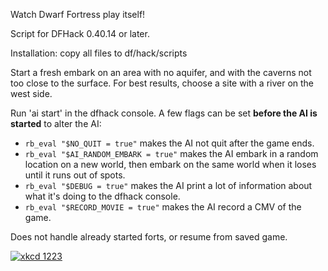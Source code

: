 Watch Dwarf Fortress play itself!

Script for DFHack 0.40.14 or later.

Installation: copy all files to df/hack/scripts

Start a fresh embark on an area with no aquifer, and with the caverns not too close to the surface. For best results, choose a site with a river on the west side.

Run 'ai start' in the dfhack console. A few flags can be set **before the AI is started** to alter the AI:

- `rb_eval "$NO_QUIT = true"` makes the AI not quit after the game ends.
- `rb_eval "$AI_RANDOM_EMBARK = true"` makes the AI embark in a random location on a new world, then embark on the same world when it loses until it runs out of spots.
- `rb_eval "$DEBUG = true"` makes the AI print a lot of information about what it's doing to the dfhack console.
- `rb_eval "$RECORD_MOVIE = true"` makes the AI record a CMV of the game.

Does not handle already started forts, or resume from saved game.

[![xkcd 1223](http://imgs.xkcd.com/comics/dwarf_fortress.png "I may be the kind of person who wastes a year implementing a Turing-complete computer in Dwarf Fortress, but that makes you the kind of person who wastes ten more getting that computer to run Minecraft.")](http://xkcd.com/1223/)
